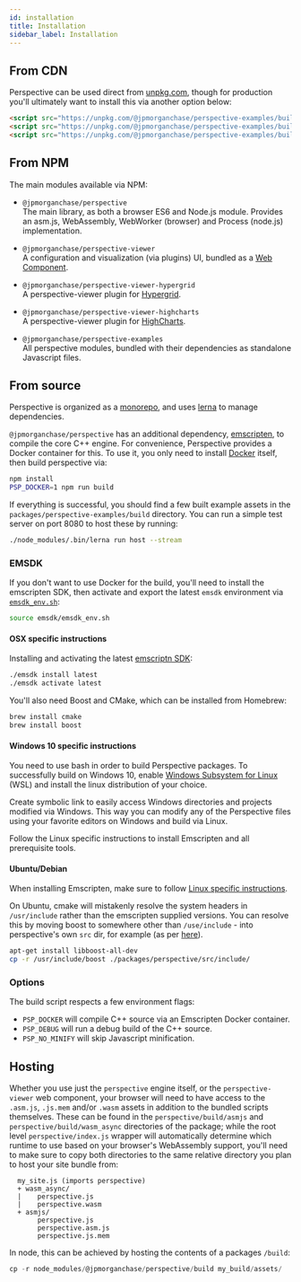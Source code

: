 ```yaml
---
id: installation
title: Installation
sidebar_label: Installation
---
```


## From CDN

Perspective can be used direct from [unpkg.com](https://unpkg.com/@jpmorganchase/perspective-examples/build/perspective.view.js),
though for production you'll ultimately want to install this via another 
option below:

```html
<script src="https://unpkg.com/@jpmorganchase/perspective-examples/build/perspective.view.js"></script>
<script src="https://unpkg.com/@jpmorganchase/perspective-examples/build/hypergrid.plugin.js"></script>
<script src="https://unpkg.com/@jpmorganchase/perspective-examples/build/highcharts.plugin.js"></script>
```

## From NPM

The main modules available via NPM:

- `@jpmorganchase/perspective`   
  The main library, as both a browser ES6 and Node.js module.  Provides an
  asm.js, WebAssembly, WebWorker (browser) and Process (node.js)
  implementation.

- `@jpmorganchase/perspective-viewer`  
  A configuration and visualization (via plugins) UI, bundled as a [Web Component](https://www.webcomponents.org/introduction).

- `@jpmorganchase/perspective-viewer-hypergrid`  
  A perspective-viewer plugin for [Hypergrid](https://github.com/fin-hypergrid/core).

- `@jpmorganchase/perspective-viewer-highcharts`  
  A perspective-viewer plugin for [HighCharts](https://github.com/highcharts/highcharts).

- `@jpmorganchase/perspective-examples`  
  All perspective modules, bundled with their dependencies as standalone 
  Javascript files.

## From source

Perspective is organized as a [monorepo](https://github.com/babel/babel/blob/master/doc/design/monorepo.md), 
and uses [lerna](https://lernajs.io/) to manage dependencies.

`@jpmorganchase/perspective` has an additional dependency, 
[emscripten](https://github.com/kripken/emscripten), to compile the core C++ 
engine.  For convenience, Perspective provides a Docker container for this.
To use it, you only need to install [Docker](https://docs.docker.com/install/) 
itself, then build perspective via:

```bash
npm install
PSP_DOCKER=1 npm run build
```

If everything is successful, you should find a few built example assets in the 
`packages/perspective-examples/build` directory.  You can run a simple test 
server on port 8080 to host these by running:

```bash
./node_modules/.bin/lerna run host --stream
```

### EMSDK

If you don't want to use Docker for the build, you'll need to install the 
emscripten SDK, then activate and export the latest `emsdk` environment via 
[`emsdk_env.sh`](https://github.com/juj/emsdk):
  
```bash
source emsdk/emsdk_env.sh
```

#### OSX specific instructions

Installing and activating the latest [emscriptn SDK]((https://github.com/kripken/emscripten)): 

```bash
./emsdk install latest
./emsdk activate latest
```

You'll also need Boost and CMake, which can be installed from Homebrew:

```bash
brew install cmake
brew install boost
```

#### Windows 10 specific instructions

You need to use bash in order to build Perspective packages. To successfully 
build on Windows 10, enable [Windows Subsystem for Linux](https://docs.microsoft.com/en-us/windows/wsl/install-win10) 
(WSL) and install the linux distribution of your choice. 

Create symbolic link to easily access Windows directories and projects modified 
via Windows. This way you can modify any of the Perspective files using your 
favorite editors on Windows and build via Linux.

Follow the Linux specific instructions to install Emscripten and all
prerequisite tools.

#### Ubuntu/Debian

When installing Emscripten, make sure to follow [Linux specific instructions](http://kripken.github.io/emscripten-site/docs/getting_started/downloads.html#linux).  

On Ubuntu, cmake will mistakenly resolve the system headers in `/usr/include` 
rather than the emscripten supplied versions.  You can resolve this by moving
boost to somewhere other than `/use/include` - into perspective's own `src` dir,
for example (as per [here](http://vclf.blogspot.com/2014/08/emscripten-linking-to-boost-libraries.html)).

```bash
apt-get install libboost-all-dev
cp -r /usr/include/boost ./packages/perspective/src/include/
```

### Options

The build script respects a few environment flags:

* `PSP_DOCKER` will compile C++ source via an Emscripten Docker container.
* `PSP_DEBUG` will run a debug build of the C++ source.
* `PSP_NO_MINIFY` will skip Javascript minification.

## Hosting

Whether you use just the `perspective` engine itself, or the 
`perspective-viewer` web component, your browser will need to
have access to the `.asm.js`, `.js.mem` and/or `.wasm` assets in addition to the 
bundled scripts themselves.  These can be found in the `perspective/build/asmjs`
and `perspective/build/wasm_async` directories of the package;  while the root level
`perspective/index.js` wrapper will automatically determine which runtime to
use based on your browser's WebAssembly support, you'll need to make sure to
copy both directories to the same relative directory you plan to host your
site bundle from:

      my_site.js (imports perspective)
      + wasm_async/
      |    perspective.js
      |    perspective.wasm
      + asmjs/
           perspective.js
           perspective.asm.js
           perspective.js.mem

In node, this can be achieved by hosting the contents of a packages `/build`:

```javascript
cp -r node_modules/@jpmorganchase/perspective/build my_build/assets/
```